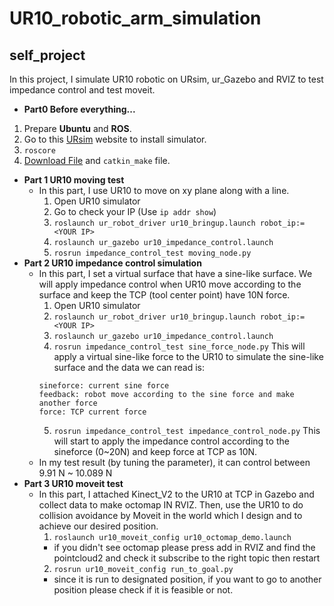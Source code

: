 # UR10_robotic_arm_simulation
## self_project

In this project, I simulate UR10 robotic on URsim, ur_Gazebo and RVIZ to test impedance control and test moveit.
- **Part0 Before everything...**
1. Prepare **Ubuntu** and **ROS**.
2. Go to this [URsim](https://www.universal-robots.com/download/?option=77050#section41511) website to install simulator.
3. ```roscore```
4. [Download File](https://drive.google.com/file/d/1AuNgwq2Hneshwn6qzMy3e9v8-j8I9Aeq/view?usp=sharing) and ```catkin_make``` file.
- **Part 1 UR10 moving test**  
  - In this part, I use UR10 to move on xy plane along with a line.  
    1. Open UR10 simulator
    2. Go to check your IP (Use ```ip addr show```)
    3. ```roslaunch ur_robot_driver ur10_bringup.launch robot_ip:=<YOUR IP>```
    4. ```roslaunch ur_gazebo ur10_impedance_control.launch```
    5. ```rosrun impedance_control_test moving_node.py```
- **Part 2 UR10 impedance control simulation**  
  - In this part, I set a virtual surface that have a sine-like surface. We will apply impedance control when UR10 move according to the surface and keep the TCP (tool center point) have 10N force.
    1. Open UR10 simulator
    2. ```roslaunch ur_robot_driver ur10_bringup.launch robot_ip:=<YOUR IP>```
    3. ```roslaunch ur_gazebo ur10_impedance_control.launch```
    4. ```rosrun impedance_control_test sine_force_node.py``` This will apply a virtual sine-like force to the UR10 to simulate the sine-like surface and the data we can read is:  
    ```
    sineforce: current sine force
    feedback: robot move according to the sine force and make another force
    force: TCP current force
    ```
    5. ```rosrun impedance_control_test impedance_control_node.py``` This will start to apply the impedance control according to the sineforce (0~20N) and keep force at TCP as 10N.
  - In my test result (by tuning the parameter), it can control between 9.91 N ~ 10.089 N  
- **Part 3 UR10 moveit test**  
  - In this part, I attached Kinect_V2 to the UR10 at TCP in Gazebo and collect data to make octomap IN RVIZ. Then, use the UR10 to do collision avoidance by Moveit in the world which I design and to achieve our desired position.
    1. ```roslaunch ur10_moveit_config ur10_octomap_demo.launch```
      - if you didn't see octomap please press add in RVIZ and find the pointcloud2 and check it subscribe to the right topic then restart
    2. ```rosrun ur10_moveit_config run_to_goal.py```
      - since it is run to designated position, if you want to go to another position please check if it is feasible or not.
    
